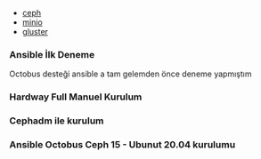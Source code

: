 - [ceph](ceph.md)
- [minio](minio.md)
- [gluster](gluster.md)


### Ansible İlk Deneme

Octobus desteği ansible a tam gelemden önce deneme yapmıştım

### Hardway Full Manuel Kurulum 


### Cephadm ile kurulum


### Ansible Octobus Ceph 15 - Ubunut 20.04 kurulumu




